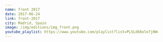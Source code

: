 ```yaml
---
name: front 2017
date: 2017-06-24
link: front-2017
city: Madrid, Spain
image: /img/editions/img_front.png
youtube_playlist: https://www.youtube.com/playlist?list=PL5Ld68ole7j0WoBSrHt37xbehMgWI2oJj
---
```

